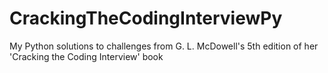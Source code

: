 # CrackingTheCodingInterviewPy
My Python solutions to challenges from G. L. McDowell's 5th edition of her 'Cracking the Coding Interview' book
